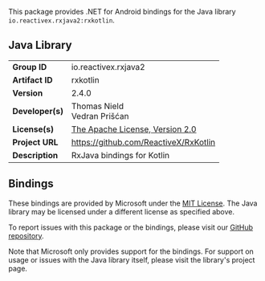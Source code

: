 This package provides .NET for Android bindings for the Java library `io.reactivex.rxjava2:rxkotlin`.

## Java Library

| | |
|-|-|
| **Group ID** | io.reactivex.rxjava2 |
| **Artifact ID** | rxkotlin |
| **Version** | 2.4.0 |
| **Developer(s)** | Thomas Nield<br/>Vedran Prišćan |
| **License(s)** | [The Apache License, Version 2.0](http://www.apache.org/licenses/LICENSE-2.0.txt) |
| **Project URL** | https://github.com/ReactiveX/RxKotlin |
| **Description** | RxJava bindings for Kotlin |

## Bindings

These bindings are provided by Microsoft under the [MIT License](https://opensource.org/licenses/MIT). The Java
library may be licensed under a different license as specified above.

To report issues with this package or the bindings, please visit our [GitHub repository](https://aka.ms/android-libraries).

Note that Microsoft only provides support for the bindings. For support on
usage or issues with the Java library itself, please visit the library's project page.
